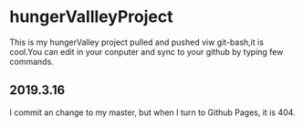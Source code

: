 # hungerVallleyProject
This is my hungerValley project pulled and pushed viw git-bash,it is cool.You can edit in your conputer and sync to your github by typing few commands.

## 2019.3.16
I commit an change to my master, but when I turn to Github Pages, it is 404.

